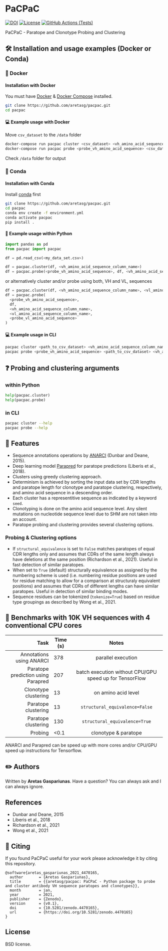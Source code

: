 # PaCPaC

[![DOI](https://zenodo.org/badge/DOI/10.5281/zenodo.4470165.svg)](https://doi.org/10.5281/zenodo.4470165)
[![License](https://img.shields.io/badge/License-BSD%203--Clause-blue.svg)](https://opensource.org/licenses/BSD-3-Clause)
[![GitHub Actions (Tests)](https://github.com/aretasg/pacpac/workflows/Tests/badge.svg)](https://github.com/aretasg/pacpac)

PaCPaC - Paratope and Clonotype Probing and Clustering

## :hammer_and_wrench: Installation and usage examples (Docker or Conda)
### :whale: Docker
#### Installation with Docker
You must have [Docker](https://docs.docker.com/get-docker/) & [Docker Compose](https://docs.docker.com/compose/install/) installed.
```bash
git clone https://github.com/aretasg/pacpac.git
cd pacpac
```
#### :computer: Example usage with Docker
Move `csv_dataset` to the `/data` folder
```bash
docker-compose run pacpac cluster <csv_dataset> <vh_amino_acid_sequence_column_name>
docker-compose run pacpac probe <probe_vh_amino_acid_sequence> <csv_dataset> <vh_amino_acid_sequence_column_name>
```
Check `/data` folder for output
### :snake: Conda
#### Installation with Conda
Install [conda](https://docs.conda.io/en/latest/miniconda.html) first
```bash
git clone https://github.com/aretasg/pacpac.git
cd pacpac
conda env create -f environment.yml
conda activate pacpac
pip install .
```
#### :scroll: Example usage within Python
```python
import pandas as pd
from pacpac import pacpac

df = pd.read_csv(<my_data_set.csv>)

df = pacpac.cluster(df, <vh_amino_acid_sequence_column_name>)
df = pacpac.probe(<probe_vh_amino_acid_sequence>, df, <vh_amino_acid_sequence_column_name>)
```
or alternatively cluster and/or probe using both, VH and VL, sequences
```python
df = pacpac.cluster(df, <vh_amino_acid_sequence_column_name>, <vl_amino_acid_sequence_column_name>)
df = pacpac.probe(
  <probe_vh_amino_acid_sequence>,
  df,
  <vh_amino_acid_sequence_column_name>,
  <vl_amino_acid_sequence_column_name>,
  <probe_vl_amino_acid_sequence>
)
```
#### :computer: Example usage in CLI
```bash
pacpac cluster <path_to_csv_dataset> <vh_amino_acid_sequence_column_name>
pacpac probe <probe_vh_amino_acid_sequence> <path_to_csv_dataset> <vh_amino_acid_sequence_column_name>
```
## :question: Probing and clustering arguments
### within Python
```python
help(pacpac.cluster)
help(pacpac.probe)
```
### in CLI
```bash
pacpac cluster --help
pacpac probe --help
```

## :gem: Features
* Sequence annotations operations by [ANARCI](https://github.com/oxpig/ANARCI) (Dunbar and Deane, 2015).
* Deep learning model [Parapred](https://github.com/eliberis/parapred) for paratope predictions (Liberis et al., 2018).
* Clusters using greedy clustering approach.
* Determinism is achieved by sorting the input data set by CDR lengths and paratope length for clonotype and paratope clustering, respectively, and amino acid sequence in a descending order.
* Each cluster has a representitive sequence as indicated by a keyword `seed`.
* Clonotyping is done on the amino acid sequence level. Any silent mutations on nucleotide sequence level due to SHM are not taken into an account.
* Paratope probing and clustering provides several clustering options.

### Probing & Clustering options
* If `structural_equivalence` is set to `False` matches paratopes of equal CDR lengths only and assumes that CDRs of the same length always have deletions at the same position (Richardson et al., 2021). Useful in fast detection of similar paratopes.
* When set to `True` (default) structurally equivalence as assigned by the numbering scheme is used (i.e. numbering residue positions are used for residue matching to allow for a comparison at structuraly equivalent positions) and assumes that CDRs of different lengths can have similar paratopes. Useful in detection of similar binding modes.
* Sequence residues can be tokenized (`tokenize=True`) based on residue type groupings as described by Wong et al., 2021.

## :checkered_flag: Benchmarks with 10K VH sequences with 4 conventional CPU cores
| Task | Time (s) | Notes |
| -----------: | ----------------- | :----------: |
| Annotations using ANARCI | 378 | parallel execution |
| Paratope prediction using Parapred | 207 | batch execution without CPU/GPU speed up for TensorFlow |
| Clonotype clustering | 13 | on amino acid level |
| Paratope clustering | 13 | `structural_equivalence=False` |
| Paratope clustering | 130 | `structural_equivalence=True` |
| Probing | <0.1 | clonotype & paratope |

ANARCI and Parapred can be speed up with more cores and/or CPU/GPU speed up instructions for Tensorflow.

## :pencil2: Authors
Written by **Aretas Gaspariunas**. Have a question? You can always ask and I can always ignore.

## References
- Dunbar and Deane, 2015
- Liberis et al., 2018
- Richardson et al., 2021
- Wong et al., 2021

## :apple: Citing
If you found PaCPaC useful for your work please acknowledge it by citing this repository.
```
@software{aretas_gaspariunas_2021_4470165,
  author       = {Aretas Gaspariunas},
  title        = {{aretasg/pacpac: PaCPaC - Python package to probe and cluster antibody VH sequence paratopes and clonotypes}},
  month        = jan,
  year         = 2021,
  publisher    = {Zenodo},
  version      = {v0.1},
  doi          = {10.5281/zenodo.4470165},
  url          = {https://doi.org/10.5281/zenodo.4470165}
}
```

## License
BSD license.
